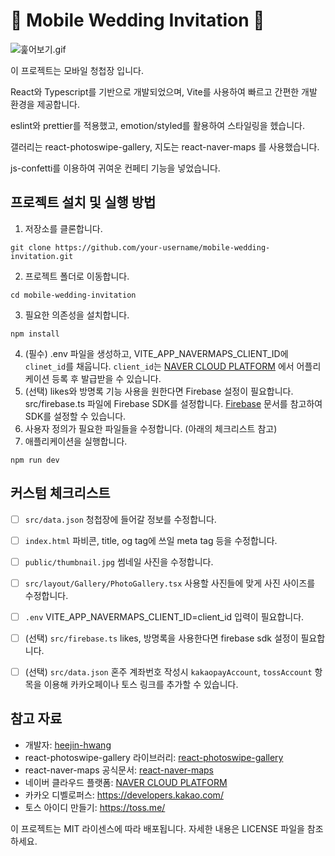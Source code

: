 # 💌 Mobile Wedding Invitation 💌

![훑어보기.gif](..%2F..%2FDownloads%2F%ED%9B%91%EC%96%B4%EB%B3%B4%EA%B8%B0.gif)


이 프로젝트는 모바일 청첩장 입니다.

React와 Typescript를 기반으로 개발되었으며, Vite를 사용하여 빠르고 간편한 개발 환경을 제공합니다. 

eslint와 prettier를 적용했고, emotion/styled를 활용하여 스타일링을 헸습니다.

갤러리는 react-photoswipe-gallery, 지도는 react-naver-maps 를 사용했습니다.

js-confetti를 이용하여 귀여운 컨페티 기능을 넣었습니다.



## 프로젝트 설치 및 실행 방법

1. 저장소를 클론합니다.
```
git clone https://github.com/your-username/mobile-wedding-invitation.git
```
2. 프로젝트 폴더로 이동합니다.
```
cd mobile-wedding-invitation
```
3. 필요한 의존성을 설치합니다.
```
npm install
```
4. (필수) .env 파일을 생성하고, VITE_APP_NAVERMAPS_CLIENT_ID에 `clinet_id`를 채웁니다. `client_id`는 [NAVER CLOUD PLATFORM](https://console.ncloud.com/naver-service/application) 에서 어플리케이션 등록 후 발급받을 수 있습니다.
5. (선택) likes와 방명록 기능 사용을 원한다면 Firebase 설정이 필요합니다. src/firebase.ts 파일에 Firebase SDK를 설정합니다. [Firebase](https://firebase.google.com/docs/web/setup?hl=ko) 문서를 참고하여 SDK를 설정할 수 있습니다.
6. 사용자 정의가 필요한 파일들을 수정합니다. (아래의 체크리스트 참고)
7. 애플리케이션을 실행합니다.
```
npm run dev
```


## 커스텀 체크리스트

- [ ] `src/data.json` 청첩장에 들어갈 정보를 수정합니다.
- [ ] `index.html` 파비콘, title, og tag에 쓰일 meta tag 등을 수정합니다.
- [ ] `public/thumbnail.jpg` 썸네일 사진을 수정합니다.
- [ ] `src/layout/Gallery/PhotoGallery.tsx` 사용할 사진들에 맞게 사진 사이즈를 수정합니다.
- [ ] `.env` VITE_APP_NAVERMAPS_CLIENT_ID=client_id 입력이 필요합니다.
- [ ] (선택) `src/firebase.ts` likes, 방명록을 사용한다면 firebase sdk 설정이 필요합니다.
- [ ] (선택) `src/data.json` 혼주 계좌번호 작성시 `kakaopayAccount`, `tossAccount` 항목을 이용해 카카오페이나 토스 링크를 추가할 수 있습니다.


## 참고 자료

- 개발자: [heejin-hwang](https://github.com/heejin-hwang)
- react-photoswipe-gallery 라이브러리: [react-photoswipe-gallery](https://www.npmjs.com/package/react-photoswipe-gallery)
- react-naver-maps 공식문서: [react-naver-maps](https://zeakd.github.io/react-naver-maps/)
- 네이버 클라우드 플랫폼: [NAVER CLOUD PLATFORM](https://console.ncloud.com/naver-service/application)
- 카카오 디벨로퍼스: https://developers.kakao.com/
- 토스 아이디 만들기: https://toss.me/


이 프로젝트는 MIT 라이센스에 따라 배포됩니다. 자세한 내용은 LICENSE 파일을 참조하세요.